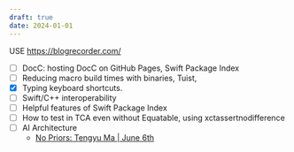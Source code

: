 ```yaml
---
draft: true
date: 2024-01-01
---
```

USE https://blogrecorder.com/
- [ ] DocC: hosting DocC on GitHub Pages, Swift Package Index
- [ ] Reducing macro build times with binaries, Tuist, 
- [x] Typing keyboard shortcuts. 
- [ ] Swift/C++ interoperability
- [ ] Helpful features of Swift Package Index
- [ ] How to test in TCA even without Equatable, using xctassertnodifference
- [ ] AI Architecture
  - [No Priors: Tengyu Ma | June 6th](https://share.snipd.com/episode/8db8d89c-b912-4aa0-8f7f-d2d712947c8f)  
